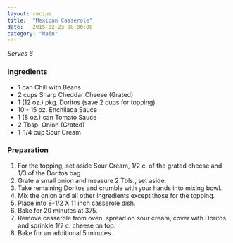 ```yaml
---
layout: recipe
title:  "Mexican Casserole"
date:   2015-02-23 08:00:00
category: "Main"
---
```


*Serves 6*

### Ingredients

- 1 can Chili with Beans
- 2 cups Sharp Cheddar Cheese (Grated)
- 1 (12 oz.) pkg. Doritos (save 2 cups for topping)
- 10 - 15 oz. Enchilada Sauce
- 1 (8 oz.) can Tomato Sauce
- 2 Tbsp. Onion (Grated)
- 1-1/4 cup Sour Cream

### Preparation

1. For the topping, set aside Sour Cream, 1/2 c. of the grated cheese and 1/3 of the Doritos bag.
2. Grate a small onion and measure 2 Tbls., set aside.
3. Take remaining Doritos and crumble with your hands into mixing bowl.
4. Mix the onion and all other ingredients except those for the topping.
5. Place into 8-1/2 X 11 inch casserole dish.
6. Bake for 20 minutes at 375.
7. Remove casserole from oven, spread on sour cream, cover with Doritos and sprinkle 1/2 c. cheese on top.
8. Bake for an additional 5 minutes.
